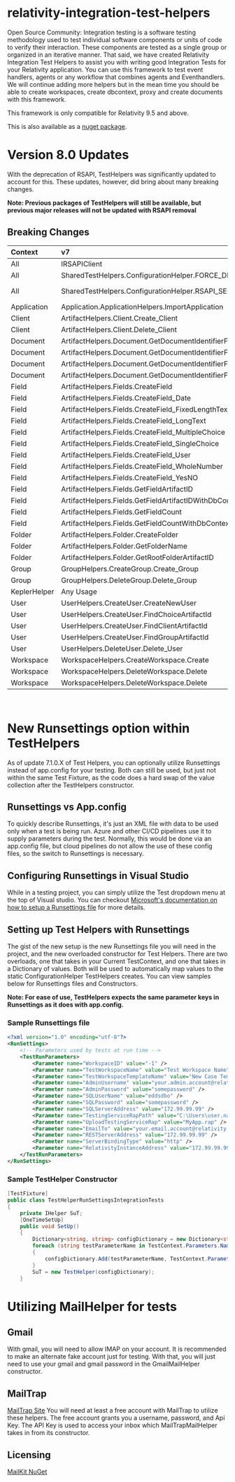 ﻿# relativity-integration-test-helpers
Open Source Community: Integration testing is a software testing methodology used to test individual software components or units of code to verify their interaction. These components are tested as a single group or organized in an iterative manner. That said, we have created Relativity Integration Test Helpers to assist you with writing good Integration Tests for your Relativity application. You can use this framework to test event handlers, agents or any workflow that combines agents and Eventhandlers. We will continue adding more helpers but in the mean time you should be able to create workspaces, create dbcontext, proxy and create documents with this framework.

This framework is only compatible for Relativity 9.5 and above.

This is also available as a [nuget package](https://www.nuget.org/packages/RelativityDev.RelativityTestHelpers/).


# Version 8.0 Updates
With the deprecation of RSAPI, TestHelpers was significantly updated to account for this.  These updates, however, did bring about many breaking changes.

**Note: Previous packages of TestHelpers will still be available, but previous major releases will not be updated with RSAPI removal**

## Breaking Changes
Context |  v7 | v8 |
|:-----|:--------|:------|
| All | IRSAPIClient | IServicesMgr |
| All | SharedTestHelpers.ConfigurationHelper.FORCE_DBCONTEXT | Removed |
| All | SharedTestHelpers.ConfigurationHelper.RSAPI_SERVER_ADDRESS | Removed, use RELATIVITY_INSTANCE_ADDRESS or REST_SERVER_ADDRESS |
| Application | Application.ApplicationHelpers.ImportApplication | Kepler.ApplicationInstallHelper.InstallApplicationAsync |
| Client | ArtifactHelpers.Client.Create_Client | ArtifactHelpers.ClientHelper.CreateClient |
| Client | ArtifactHelpers.Client.Delete_Client | ArtifactHelpers.ClientHelper.DeleteClient |
| Document | ArtifactHelpers.Document.GetDocumentIdentifierFieldColumnName | Removed |
| Document | ArtifactHelpers.Document.GetDocumentIdentifierFieldColumnNameWithDbContext | Removed |
| Document | ArtifactHelpers.Document.GetDocumentIdentifierFieldName | ArtifactHelpers.DocumentHelper.GetDocumentIdentifierFieldName |
| Document | ArtifactHelpers.Document.GetDocumentIdentifierFieldNameWithDbContext | Removed |
| Field | ArtifactHelpers.Fields.CreateField | Removed |
| Field | ArtifactHelpers.Fields.CreateField_Date | ArtifactHelpers.FieldHelper.CreateFieldDate |
| Field | ArtifactHelpers.Fields.CreateField_FixedLengthText | ArtifactHelpers.FieldHelper.CreateFieldFixedLengthText |
| Field | ArtifactHelpers.Fields.CreateField_LongText | ArtifactHelpers.FieldHelper.CreateFieldLongText |
| Field | ArtifactHelpers.Fields.CreateField_MultipleChoice | ArtifactHelpers.FieldHelper.CreateFieldMultipleChoice |
| Field | ArtifactHelpers.Fields.CreateField_SingleChoice | ArtifactHelpers.FieldHelper.CreateFieldSingleChoice |
| Field | ArtifactHelpers.Fields.CreateField_User | ArtifactHelpers.FieldHelper.CreateFieldUser |
| Field | ArtifactHelpers.Fields.CreateField_WholeNumber | ArtifactHelpers.FieldHelper.CreateFieldWholeNumber |
| Field | ArtifactHelpers.Fields.CreateField_YesNO | ArtifactHelpers.FieldHelper.CreateFieldYesNo |
| Field | ArtifactHelpers.Fields.GetFieldArtifactID | ArtifactHelpers.FieldHelper.GetFieldArtifactID |
| Field | ArtifactHelpers.Fields.GetFieldArtifactIDWithDbContext | Removed |
| Field | ArtifactHelpers.Fields.GetFieldCount | ArtifactHelpers.FieldHelper.GetFieldCount |
| Field | ArtifactHelpers.Fields.GetFieldCountWithDbContext | Removed |
| Folder | ArtifactHelpers.Folder.CreateFolder | ArtifactHelpers.FoldersHelper.CreateFolder |
| Folder | ArtifactHelpers.Folder.GetFolderName | ArtifactHelpers.FoldersHelper.GetFolderName |
| Folder | ArtifactHelpers.Folder.GetRootFolderArtifactID | ArtifactHelpers.FoldersHelper.GetRootFolderArtifactID |
| Group | GroupHelpers.CreateGroup.Create_Group | GroupHelpers.GroupHelper.CreateGroup |
| Group | GroupHelpers.DeleteGroup.Delete_Group | GroupHelpers.GroupHelper.DeleteGroup |
| KeplerHelper | Any Usage | Removed |
| User | UserHelpers.CreateUser.CreateNewUser | UserHelpers.UserHelper.Create |
| User | UserHelpers.CreateUser.FindChoiceArtifactId | ArtifactHelpers.ChoiceHelper.GetChoiceId |
| User | UserHelpers.CreateUser.FindClientArtifactId | ArtifactHelpers.ClientHelper.GetClientId |
| User | UserHelpers.CreateUser.FindGroupArtifactId | GroupHelpers.GroupHelper.GetGroupId |
| User | UserHelpers.DeleteUser.Delete_User | UserHelpers.UserHelper.Delete |
| Workspace | WorkspaceHelpers.CreateWorkspace.Create | WorkspaceHelpers.WorkspaceHelpers.Create |
| Workspace | WorkspaceHelpers.DeleteWorkspace.Delete | WorkspaceHelpers.WorkspaceHelpers.Delete |
| Workspace | WorkspaceHelpers.DeleteWorkspace.Delete | WorkspaceHelpers.WorkspaceHelpers.Delete |


<br>

# New Runsettings option within TestHelpers
As of update 7.1.0.X of Test Helpers, you can optionally utilize Runsettings instead of app.config for your testing.  Both can still be used, but just not within the same Test Fixture, as the code does a hard swap of the value collection after the TestHelpers constructor.

## Runsettings vs App.config
To quickly describe Runsettings, it's just an XML file with data to be used only when a test is being run.  Azure and other CI/CD pipelines use it to supply parameters during the test.  Normally, this would be done via an app.config file, but cloud pipelines do not allow the use of these config files, so the switch to Runsettings is necessary.

## Configuring Runsettings in Visual Studio
While in a testing project, you can simply utilize the Test dropdown menu at the top of Visual studio.  You can checkout [Microsoft's documentation on how to setup a Runsettings file](https://docs.microsoft.com/en-us/visualstudio/test/configure-unit-tests-by-using-a-dot-runsettings-file?view=vs-2019) for more details.

## Setting up Test Helpers with Runsettings
The gist of the new setup is the new Runsettings file you will need in the project, and the new overloaded constructor for Test Helpers.  There are two overloads, one that takes in your Current TestContext, and one that takes in a Dictionary of values.  Both will be used to automatically map values to the static ConfigurationHelper TestHelpers creates.  You can view samples below for Runsettings files and Constructors.

**Note: For ease of use, TestHelpers expects the same parameter keys in Runsettings as it does with app.config.**

### Sample Runsettings file
```xml
<?xml version="1.0" encoding="utf-8"?>
<RunSettings>
	<!-- Parameters used by tests at run time -->
	<TestRunParameters>
		<Parameter name="WorkspaceID" value="-1" />
		<Parameter name="TestWorkspaceName" value="Test Workspace Name" />
		<Parameter name="TestWorkspaceTemplateName" value="New Case Template" />
		<Parameter name="AdminUsername" value="your.admin.account@relativity.com" />
		<Parameter name="AdminPassword" value="somepassword" />
		<Parameter name="SQLUserName" value="eddsdbo" />
		<Parameter name="SQLPassword" value="somepassword" />
		<Parameter name="SQLServerAddress" value="172.99.99.99" />
		<Parameter name="TestingServiceRapPath" value="C:\Users\user.name\Downloads" />
		<Parameter name="UploadTestingServiceRap" value="MyApp.rap" />
		<Parameter name="EmailTo" value="your.email.account@relativity.com" />
		<Parameter name="RESTServerAddress" value="172.99.99.99" />
		<Parameter name="ServerBindingType" value="http" />
		<Parameter name="RelativityInstanceAddress" value="172.99.99.99" />
	</TestRunParameters>
</RunSettings>
```

### Sample TestHelper Constructor
```cs
[TestFixture]
public class TestHelperRunSettingsIntegrationTests
{
	private IHelper SuT;
	[OneTimeSetUp]
	public void SetUp()
	{
		Dictionary<string, string> configDictionary = new Dictionary<string, string>();
		foreach (string testParameterName in TestContext.Parameters.Names)
		{
			configDictionary.Add(testParameterName, TestContext.Parameters[testParameterName]);
		}
		SuT = new TestHelper(configDictionary);
	}
```

# Utilizing MailHelper for tests
## Gmail
With gmail, you will need to allow IMAP on your account.  It is recommended to make an alternate fake account just for testing.  With that, you will just need to use your gmail and gmail password in the GmailMailHelper constructor.
## MailTrap
[MailTrap Site]([https://mailtrap.io/inboxes](https://mailtrap.io/inboxes))
You will need at least a free account with MailTrap to utilize these helpers.  The free account grants you a username, password, and Api Key.  The API Key is used to access your inbox which MailTrapMailHelper takes in from its constructor.
## Licensing
[MailKit NuGet](https://github.com/jstedfast/MailKit)
